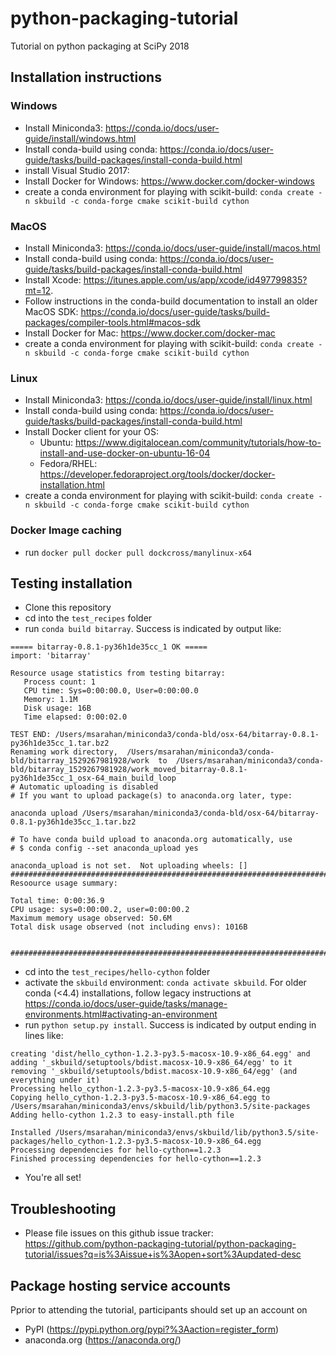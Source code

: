 # python-packaging-tutorial
Tutorial on python packaging at SciPy 2018

## Installation instructions


### Windows

* Install Miniconda3: https://conda.io/docs/user-guide/install/windows.html
* Install conda-build using conda: https://conda.io/docs/user-guide/tasks/build-packages/install-conda-build.html
* install Visual Studio 2017:
* Install Docker for Windows: https://www.docker.com/docker-windows
* create a conda environment for playing with scikit-build: ``conda create -n skbuild -c conda-forge cmake scikit-build cython``


### MacOS

* Install Miniconda3: https://conda.io/docs/user-guide/install/macos.html 
* Install conda-build using conda: https://conda.io/docs/user-guide/tasks/build-packages/install-conda-build.html
* Install Xcode: ​https://itunes.apple.com/us/app/xcode/id497799835?mt=12​ .
* Follow instructions in the conda-build documentation to install an older MacOS SDK: https://conda.io/docs/user-guide/tasks/build-packages/compiler-tools.html#macos-sdk
* Install Docker for Mac: https://www.docker.com/docker-mac
* create a conda environment for playing with scikit-build: ``conda create -n skbuild -c conda-forge cmake scikit-build cython``


### Linux

* Install Miniconda3: https://conda.io/docs/user-guide/install/linux.html
* Install conda-build using conda: https://conda.io/docs/user-guide/tasks/build-packages/install-conda-build.html
* Install Docker client for your OS:
  * Ubuntu: https://www.digitalocean.com/community/tutorials/how-to-install-and-use-docker-on-ubuntu-16-04
  * Fedora/RHEL: https://developer.fedoraproject.org/tools/docker/docker-installation.html
* create a conda environment for playing with scikit-build: ``conda create -n skbuild -c conda-forge cmake scikit-build cython``


### Docker Image caching

* run ```docker pull docker pull dockcross/manylinux-x64```


## Testing installation

* Clone this repository
* cd into the ``test_recipes`` folder
* run ``conda build bitarray``.  Success is indicated by output like:

```
===== bitarray-0.8.1-py36h1de35cc_1 OK =====
import: 'bitarray'

Resource usage statistics from testing bitarray:
   Process count: 1
   CPU time: Sys=0:00:00.0, User=0:00:00.0
   Memory: 1.1M
   Disk usage: 16B
   Time elapsed: 0:00:02.0

TEST END: /Users/msarahan/miniconda3/conda-bld/osx-64/bitarray-0.8.1-py36h1de35cc_1.tar.bz2
Renaming work directory,  /Users/msarahan/miniconda3/conda-bld/bitarray_1529267981928/work  to  /Users/msarahan/miniconda3/conda-bld/bitarray_1529267981928/work_moved_bitarray-0.8.1-py36h1de35cc_1_osx-64_main_build_loop
# Automatic uploading is disabled
# If you want to upload package(s) to anaconda.org later, type:

anaconda upload /Users/msarahan/miniconda3/conda-bld/osx-64/bitarray-0.8.1-py36h1de35cc_1.tar.bz2

# To have conda build upload to anaconda.org automatically, use
# $ conda config --set anaconda_upload yes

anaconda_upload is not set.  Not uploading wheels: []
####################################################################################
Resoource usage summary:

Total time: 0:00:36.9
CPU usage: sys=0:00:00.2, user=0:00:00.2
Maximum memory usage observed: 50.6M
Total disk usage observed (not including envs): 1016B


####################################################################################
```

* cd into the ``test_recipes/hello-cython`` folder 
* activate the ``skbuild`` environment: ``conda activate skbuild``.  For older conda (<4.4) installations, follow legacy instructions at https://conda.io/docs/user-guide/tasks/manage-environments.html#activating-an-environment
* run ``python setup.py install``.  Success is indicated by output ending in lines like:

``` 
creating 'dist/hello_cython-1.2.3-py3.5-macosx-10.9-x86_64.egg' and adding '_skbuild/setuptools/bdist.macosx-10.9-x86_64/egg' to it
removing '_skbuild/setuptools/bdist.macosx-10.9-x86_64/egg' (and everything under it)
Processing hello_cython-1.2.3-py3.5-macosx-10.9-x86_64.egg
Copying hello_cython-1.2.3-py3.5-macosx-10.9-x86_64.egg to /Users/msarahan/miniconda3/envs/skbuild/lib/python3.5/site-packages
Adding hello-cython 1.2.3 to easy-install.pth file

Installed /Users/msarahan/miniconda3/envs/skbuild/lib/python3.5/site-packages/hello_cython-1.2.3-py3.5-macosx-10.9-x86_64.egg
Processing dependencies for hello-cython==1.2.3
Finished processing dependencies for hello-cython==1.2.3
```
* You're all set!

## Troubleshooting

* Please file issues on this github issue tracker: https://github.com/python-packaging-tutorial/python-packaging-tutorial/issues?q=is%3Aissue+is%3Aopen+sort%3Aupdated-desc


## Package hosting service accounts
Pprior to attending the tutorial, participants should set up an account on 
* PyPI (​https://pypi.python.org/pypi?%3Aaction=register_form​) 
* anaconda.org (​https://anaconda.org/​) 
